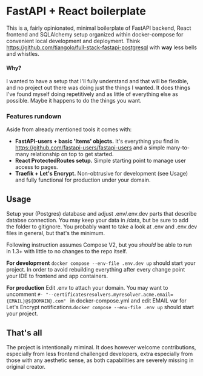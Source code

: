 # FastAPI + React boilerplate

This is a, fairly opinionated, minimal boilerplate of FastAPI backend, React frontend and SQLAlchemy setup organized within docker-compose for convenient local development and deployment. Think https://github.com/tiangolo/full-stack-fastapi-postgresql with **way** less bells and whistles.

#### Why?

I wanted to have a setup that I'll fully understand and that will be flexible, and no project out there was doing just the things I wanted. It does things I've found myself doing repetitively and as little of everything else as possible. Maybe it happens to do the things you want.

### Features rundown

Aside from already mentioned tools it comes with:

* **FastAPI-users + basic 'Items' objects.** It's everything you find in https://github.com/fastapi-users/fastapi-users and a simple many-to-many relationship on top to get started.
* **React ProtectedRoutes setup.** Simple starting point to manage user access to pages.
* **Traefik + Let's Encrypt.** Non-obtrusive for development (see Usage) and fully functional for production under your domain.

## Usage

Setup your (Postgres) database and adjust .env/.env.dev parts that describe databse connection. You may keep your data in /data, but be sure to add the folder to gitignore. You probably want to take a look at .env and .env.dev files in general, but that's the minimum.

Following instruction assumes Compose V2, but you *should* be able to run in 1.3+ with little to no changes to the repo itself.

**For development**  `docker compose --env-file .env.dev up` should start your project. In order to avoid rebuilding everything after every change point your IDE to frontend and app containers.

**For production**  Edit .env to attach your domain. You may want to uncomment `#- "--certificatesresolvers.myresolver.acme.email={EMAIL}@${DOMAIN}.com"
` in docker-compose.yml and edit EMAIL var for Let's Encrypt notifications.`docker compose --env-file .env up` should start your project.

## That's all

The project is intentionally miminal. It does however welcome contributions, especially from less frontend challenged developers, extra especially from those with any aesthetic sense, as both capabilities are severely missing in original creator.
